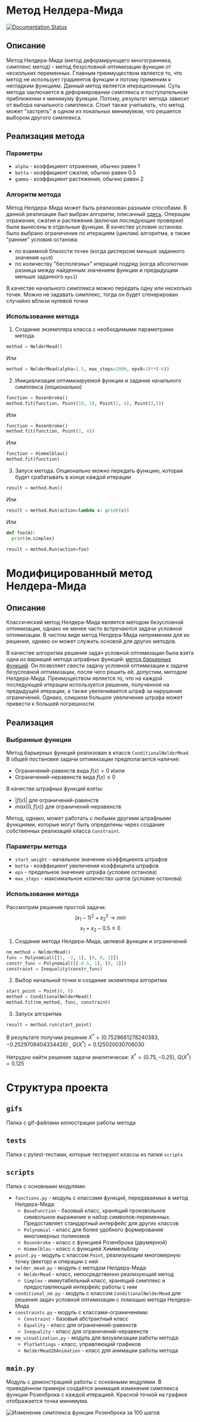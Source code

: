 # Метод Нелдера-Мида
[![Documentation Status](https://readthedocs.org/projects/nelder-mead-method/badge/?version=latest)](https://nelder-mead-method.readthedocs.io/ru/latest)

## Описание
Метод Нелдера-Мида (метод деформирующего многогранника, симплекс метод) - метод безусловной оптимизации функции от нескольких переменных. Главным преимуществом является то, что метод не использует градиентов функции и потому применим к негладким функциям. Данный метод является итерационным. Суть метода заключается в деформировании симплекса и поступательном приближении к минимуму функции. Потому, результат метода зависит от выбора начального симплекса. Стоит также учитывать, что метод может "застрять" в одном из локальных минимумом, что решается выбором другого симплекса. 
## Реализация метода
### Параметры
- `alpha` - коэффициент отражения, обычно равен 1
- `betta` - коэффициент сжатия, обычно равен 0.5
- `gamma` - коэффициент растяжения, обычно равен 2
### Алгоритм метода
Метод Нелдера-Мида может быть реализован разными способами. В данной реализации был выбран алгоритм, описанный [здесь](https://ru.wikipedia.org/wiki/Метод_Нелдера_—_Мида). Операции отражения, сжатия и растяжения (включая последующие проверки) были вынесены в отдельные функции. В качестве условия останова было выбрано ограничение по итерациям (циклам) алгоритма, а также "ранние" условия останова:
- по взаимной близости точек (когда дисперсия меньше заданного значения `eps0`)
- по количеству "бесполезных" итераций подряд (когда абсолютная разница между найденным значением функции и предыдущим меньше заданного `eps1`)

В качестве начального симплекса можно передать одну или несколько точек. Можно не задавать симплекс, тогда он будет сгенерирован случайно вблизи нулевой точки
### Использование метода
1. Создание экземпляра класса с необходимыми параметрами метода.
```python
method = NelderMead()
```
Или 
```python
method = NelderMead(alpha=1.5, max_steps=2000, eps0=10**(-6))
```
2. Инициализация оптимизируемой функции и задание начального симплекса (опционально)
```python
function = Rosenbroke()
method.fit(function, Point(10, 3), Point(2, 4), Point(3,5))
```
Или
```python
function = Rosenbroke()
method.fit(function, Point(2, 4))
```
Или 
```python
function = Himmelblau()
method.fit(function)
```
3. Запуск метода. Опционально можно передать функцию, которая будет срабатывать в конце каждой итерации
```python
result = method.Run()
```
Или 
```python
result = method.Run(action=lambda x: print(x))
```
Или
```python
def foo(m):
  print(m.simplex)

result = method.Run(action=foo)
```
# Модифицированный метод Нелдера-Мида
## Описание
Классический метод Нелдера-Мида является методом безусловной оптимизации, однако не менее часто встречаются задачи условной оптимизации. В чистом виде метод Нелдера-Мида неприменим для их решения, однако он может служить основой для других методов. 

В качестве алгоритма решения задач условной оптимизации была взята одна из вариаций метода штрафных функций: [метод барьерных функций](http://www.machinelearning.ru/wiki/index.php?title=Метод_штрафных_функций). Он позволяет свести задачу условной оптимизации к задаче безусловной оптимизации, после чего решить её, допустим, методом Нелдера-Мида. Преимуществом является то, что на каждой последующей итерации используется решение, полученное на предыдущей итерации, а также увеличивается штраф за нарушение ограничений. Однако, слишком большое увеличение штрафа может привести к большей погрешности.
## Реализация
### Выбранные функции
Метод барьерных функций реализован в классе `ConditionalNelderMead`. В общей постановке задачи оптимизации предполагается наличие:
- Ограничений-равенств вида $f(x)=0$ и\или
- Ограничений-неравенств вида $f(x)\le0$

В качестве штрафных функций взяты: 
- $|f(x)|$ для ограничений-равенств
- $max(0, f(x))$ для ограничений-неравенств

Метод, однако, может работать с любыми другими штрафными функциями, которые могут быть определены через создание собственных реализаций класса `Constraint`.
### Параметры метода
- `start_weight` - начальное значение коэффициента штрафов
- `betta` - коэффициент увеличения коэффицента штрафов
- `eps` - предельное значение штрафа (условие останова)
- `max_steps` - максимальное количество шагов (условие останова)
### Использование метода
Рассмотрим решение простой задачи:
$$(x_1 - 1)^2 + x_2^2 \to min$$
$$x_1 + x_2 - 0.5 \leq 0$$
1. Создание метода Нелдера-Мида, целевой функции и ограничений
```python
nm_method = NelderMead()
func = Polynomial([[1, -2, 1], [0, 0, 1]]) 
constr_func = Polynomial([[-0.5, 1], [0, 1]])
constraint = Inequality(constr_func)
```
2. Выбор начальной точки и создание экземпляра алгоритма
```python
start_point = Point(0, 0)
method = ConditionalNelderMead()
method.fit(nm_method, func, constraint)
```
3. Запуск алгоритма
```python
result = method.run(start_point)
```
В результате получим решение $X^{\ast}=(0.7529661278240383, -0.2529709404334426)$ , $Q(X^{\ast})=0.125020030706030$

Нетрудно найти решение задачи аналитически: $X^{\ast}=(0.75, -0.25)$, $Q(X^{\ast})=0.125$
# Структура проекта
## `gifs`
Папка с gif-файлами иллюстрации работы метода
## `tests` 
Папка с pytest-тестами, которые тестируют классы из папки `scripts`
## `scripts`
Папка с основными модулями:
- `functions.py` - модуль с классами функций, передаваемых в метод Нелдера-Мида:
  - `BaseFunction` - базовый класс, хранящий произвольное символьное выражение и набор символов-переменных. Предоставляет стандартный интерфейс для других классов
  - `Polynomial` - класс для более удобного формирования многомерных полиномов
  - `Rosenbroke` - класс с функцией Розенброка (двумерной)
  - `Himmelblau` - класс с функцией Химмельблау
- `point.py` - модуль с классом `Point`, реализующим многомерную точку (вектор) и операции с ней
- `nelder_mead.py` - модуль с методом Нелдера-Мида:
  - `NelderMead` - класс, непосредственно реализующий метод
  - `Simplex` - иммутабельный класс, хранящий симплекс и предоставляющий интерфейс работы с ним
- `conditional_nm.py` - модуль с классом `ConditionalNelderMead` для решения задач условной оптимизации с помощью метода Нелдера-Мида
- `constraints.py` - модуль с классами-ограниченями:
  - `Constraint` - базовый абстрактный класс
  - `Equality` - класс для ограничений-равенств
  - `Inequality` - класс для ограничений-неравенств
- `nm_visualization.py` - модуль для визуализации работы метода:
  - `PlotSettings` - класс, управляющий графиков
  - `NelderMead2DAnimation` - класс для анимации работы метода
## `main.py`
Модуль с демонстрацией работы с основными модулями. В приведённом примере создаётся анимация изменения симплекса функции Розенброка с каждой итерацией. Красной точкой на графике отображается точка минимума.

<picture>
  <source media="(prefers-color-scheme: dark)" srcset="gifs/animation_100_dark.gif">
  <source media="(prefers-color-scheme: light)" srcset="gifs/animation_100.gif">
  <img alt="Изменение симплекса функции Розенброка за 100 шагов" src="gifs/animation_100.gif">
</picture>
